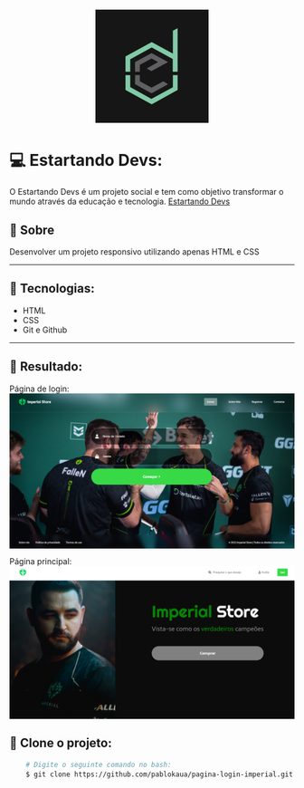 <h1 align="center">
    <img src="img/logo-estartando.jpg">
</h1>

# 💻 Estartando Devs:
O Estartando Devs é um projeto social e tem como objetivo transformar o mundo através da educação e tecnologia.
[Estartando Devs](https://www.estartandodevs.com.br/)



## 📜 Sobre
Desenvolver um projeto responsivo utilizando apenas HTML e CSS

---

## 🚀 Tecnologias:
* HTML
* CSS
* Git e Github

---

## 🧾 Resultado:
Página de login:
<img src="img/pagina-login.png" align="center">

Página principal:
<img src="img/pagina-principal.png" align="center">

## 👥 Clone o projeto:
```bash
    # Digite o seguinte comando no bash:
    $ git clone https://github.com/pablokaua/pagina-login-imperial.git
```